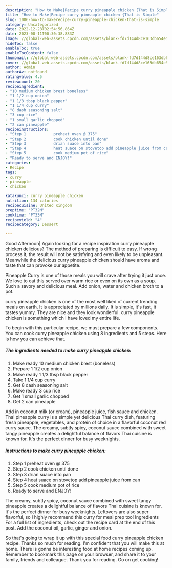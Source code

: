 ```yaml
---
description: "How to Make|Recipe curry pineapple chicken {That is Simple"
title: "How to Make|Recipe curry pineapple chicken {That is Simple"
slug: 1086-how-to-makerecipe-curry-pineapple-chicken-that-is-simple
category: Uncategorized
date: 2022-12-28T02:54:56.864Z
date: 2023-08-11T00:30:38.883Z
image: //global-web-assets.cpcdn.com/assets/blank-fd7d144d8ce163db654e5a02c40b08a2775adb7897d16e4062681dc7e1b2800f.png
hideToc: false
enableToc: true
enableTocContent: false
thumbnail: //global-web-assets.cpcdn.com/assets/blank-fd7d144d8ce163db654e5a02c40b08a2775adb7897d16e4062681dc7e1b2800f.png
cover: //global-web-assets.cpcdn.com/assets/blank-fd7d144d8ce163db654e5a02c40b08a2775adb7897d16e4062681dc7e1b2800f.png
author: Admin
authorAv: notfound
ratingvalue: 4.5
reviewcount: 20
recipeingredient:
- "10 medium chicken brest boneless"
- "1 1/2 cup onion"
- "1 1/3 tbsp black pepper"
- "1 1/4 cup curry"
- "8 dash seasoning salt"
- "3 cup rice"
- "1 small garlic chopped"
- "2 can pineapple"
recipeinstructions:
- "Step 1            preheat oven @ 375"
- "Step 2            cook chicken until done"
- "Step 3            drian suace into pan"
- "Step 4            heat suace on stovetop add pineapple juice from can"
- "Step 5            cook medium pot of rice"
- "Ready to serve and ENJOY!"
categories:
- Recipe
tags:
- curry
- pineapple
- chicken

katakunci: curry pineapple chicken 
nutrition: 134 calories
recipecuisine: United Kingdom
preptime: "PT32M"
cooktime: "PT33M"
recipeyield: "4"
recipecategory: Dessert

---
```



Good Afternoon| Again looking for a recipe inspiration curry pineapple chicken delicious? The method of preparing is difficult to easy. If wrong process it, the result will not be satisfying and even likely to be unpleasant. Meanwhile the delicious curry pineapple chicken should have aroma and taste that can provoke our appetite.





Pineapple Curry is one of those meals you will crave after trying it just once. We love to eat this served over warm rice or even on its own as a soup. Such a savory and delicious meal. Add onion, water and chicken broth to a pot.

curry pineapple chicken is one of the most well liked of current trending meals on earth. It is appreciated by millions daily. It is simple, it's fast, it tastes yummy. They are nice and they look wonderful. curry pineapple chicken is something which I have loved my entire life.


To begin with this particular recipe, we must prepare a few components. You can cook curry pineapple chicken using 8 ingredients and 5 steps. Here is how you can achieve that.

<!--inarticleads1-->

##### The ingredients needed to make curry pineapple chicken:

1. Make ready 10 medium chicken brest (boneless)
1. Prepare 1 1/2 cup onion
1. Make ready 1 1/3 tbsp black pepper
1. Take 1 1/4 cup curry
1. Get 8 dash seasoning salt
1. Make ready 3 cup rice
1. Get 1 small garlic chopped
1. Get 2 can pineapple


Add in coconut milk (or cream), pineapple juice, fish sauce and chicken. Thai pineapple curry is a simple yet delicious Thai curry dish, featuring fresh pineapple, vegetables, and protein of choice in a flavorful coconut red curry sauce. The creamy, subtly spicy, coconut sauce combined with sweet tangy pineapple creates a delightful balance of flavors Thai cuisine is known for. It&#39;s the perfect dinner for busy weeknights. 

<!--inarticleads2-->

##### Instructions to make curry pineapple chicken:

1. Step 1            preheat oven @ 375
1. Step 2            cook chicken until done
1. Step 3            drian suace into pan
1. Step 4            heat suace on stovetop add pineapple juice from can
1. Step 5            cook medium pot of rice
1. Ready to serve and ENJOY!

The creamy, subtly spicy, coconut sauce combined with sweet tangy pineapple creates a delightful balance of flavors Thai cuisine is known for. It&#39;s the perfect dinner for busy weeknights. Leftovers are also super flavorful, so I highly recommend this curry for meal prep too! Ingredients For a full list of ingredients, check out the recipe card at the end of this post. Add the coconut oil, garlic, ginger and onion. 

So that's going to wrap it up with this special food curry pineapple chicken recipe. Thanks so much for reading. I'm confident that you will make this at home. There is gonna be interesting food at home recipes coming up. Remember to bookmark this page on your browser, and share it to your family, friends and colleague. Thank you for reading. Go on get cooking!
